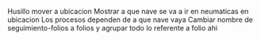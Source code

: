 Husillo mover a ubicacion
Mostrar a que nave se va a ir en neumaticas en ubicacion
Los procesos dependen de a que nave vaya
Cambiar nombre de seguimiento-folios a folios y agrupar todo lo referente a folio ahi
